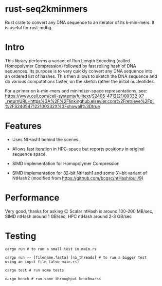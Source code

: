# rust-seq2kminmers

Rust crate to convert any DNA sequence to an iterator of its k-min-mers. It is useful for rust-mdbg.

# Intro

This library performs a variant of Run Length Encoding (called Homopolymer Compression) followed by fast rolling hash of DNA sequences. Its purpose is to very quickly convert any DNA sequence into an ordered list of hashes. This then allows to sketch the DNA sequence and do various computations faster, on the sketch rather the initial nucleotides.

For a primer on k-min-mers and minimizer-space representations, see: https://www.cell.com/cell-systems/fulltext/S2405-4712(21)00332-X?_returnURL=https%3A%2F%2Flinkinghub.elsevier.com%2Fretrieve%2Fpii%2FS240547122100332X%3Fshowall%3Dtrue

# Features

* Uses NtHash1 behind the scenes. 

* Allows fast iteration in HPC-space but reports positions in original sequence space.

* SIMD implementation for Homopolymer Compression 

* SIMD implementation for 32-bit NtHash1 and some 31-bit variant of NtHash2 (modified from https://github.com/bcgsc/ntHash/pull/9)

# Performance

Very good, thanks for asking 😉 Scalar ntHash is around 100-200 MB/sec, SIMD ntHash around 1 GB/sec, HPC ntHash around 2-3 GB/sec

# Testing

    cargo run # to run a small test in main.rs

    cargo run -- [filename.fasta] [nb_threads] # to run a bigger test using an input file (also main.rs)

    cargo test # run some tests 

    cargo bench # run some throughput benchmarks
